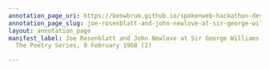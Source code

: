 ```yaml
---
annotation_page_uri: https://benwbrum.github.io/spokenweb-hackathon-development-noterms/annotations/joe-rosenblatt-and-john-newlove-at-sir-george-williams-university-the-poetry-series-9-february-1968-2--canvas-1-john-newlove.json
annotation_page_slug: joe-rosenblatt-and-john-newlove-at-sir-george-williams-university-the-poetry-series-9-february-1968-2--canvas-1-john-newlove
layout: annotation_page
manifest_label: Joe Rosenblatt and John Newlove at Sir George Williams University,
  The Poetry Series, 9 February 1968 (2)

---
```

